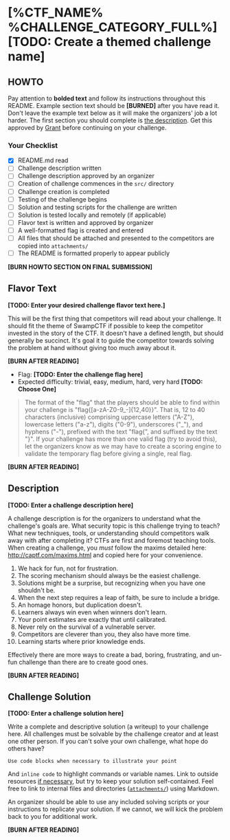 # [%CTF_NAME% %CHALLENGE_CATEGORY_FULL%] **[TODO: Create a themed challenge name]**

## HOWTO
Pay attention to **bolded text** and follow its instructions throughout this README. Example section text should be **[BURNED]** after you have read it. Don't leave the example text below as it will make the organizers' job a lot harder.
The first section you should complete is [the description](#Description). Get this approved by [Grant](https://github.com/grant-h) before continuing on your challenge.

### Your Checklist
- [X] README.md read
- [ ] Challenge description written
- [ ] Challenge description approved by an organizer
- [ ] Creation of challenge commences in the `src/` directory
- [ ] Challenge creation is completed
- [ ] Testing of the challenge begins
- [ ] Solution and testing scripts for the challenge are written
- [ ] Solution is tested locally and remotely (if applicable)
- [ ] Flavor text is written and approved by organizer
- [ ] A well-formatted flag is created and entered
- [ ] All files that should be attached and presented to the competitors are copied into `attachments/`
- [ ] The README is formatted properly to appear publicly

**[BURN HOWTO SECTION ON FINAL SUBMISSION]**

## Flavor Text

**[TODO: Enter your desired challenge flavor text here.]**

This will be the first thing that competitors will read about your challenge.
It should fit the theme of SwampCTF if possible to keep the competitor
invested in the story of the CTF. It doesn't have a defined length, but should
generally be succinct. It's goal it to guide the competitor towards solving
the problem at hand without giving too much away about it.

**[BURN AFTER READING]**

* Flag: **[TODO: Enter the challenge flag here]**
* Expected difficulty: trivial, easy, medium, hard, very hard **[TODO: Choose One]**

> The format of the "flag" that the players should be able to find within your challenge is "flag{[a-zA-Z0-9_-]{12,40}}". That is, 12 to 40 characters (inclusive) comprising uppercase letters ("A-Z"), lowercase letters ("a-z"), digits ("0-9"), underscores ("_"), and hyphens ("-"), prefixed with the text "flag{", and suffixed by the text "}". If your challenge has more than one valid flag (try to avoid this), let the organizers know as we may have to create a scoring engine to validate the temporary flag before giving a single, real flag.

**[BURN AFTER READING]**

## Description
**[TODO: Enter a challenge description here]**

A challenge description is for the organizers to understand what the challenge's goals are.
What security topic is this challenge trying to teach? What new techniques, tools, or understanding should competitors walk away with after completing it?
CTFs are first and foremost teaching tools.
When creating a challenge, you _must_ follow the maxims detailed here: http://captf.com/maxims.html and copied here for your convenience.

1. We hack for fun, not for frustration.
1. The scoring mechanism should always be the easiest challenge.
1. Solutions might be a surprise, but recognizing when you have one shouldn't be.
1. When the next step requires a leap of faith, be sure to include a bridge.
1. An homage honors, but duplication doesn't.
1. Learners always win even when winners don't learn.
1. Your point estimates are exactly that until calibrated.
1. Never rely on the survival of a vulnerable server.
1. Competitors are cleverer than you, they also have more time.
1. Learning starts where prior knowledge ends.

Effectively there are more ways to create a bad, boring, frustrating, and un-fun challenge than there are to create good ones.

**[BURN AFTER READING]**

## Challenge Solution
**[TODO: Enter a challenge solution here]**

Write a complete and descriptive solution (a writeup) to your challenge here.
All challenges must be solvable by the challenge creator and at least one other person.
If you can't solve your own challenge, what hope do others have?

```
Use code blocks when necessary to illustrate your point
```

And `inline code` to highlight commands or variable names.
Link to outside resources [if necessary](https://wikipedia.org), but try to
keep your solution self-contained. Feel free to link to internal files and directories ([`attachments/`](attachments/)) using Markdown.

An organizer should be able to use any included solving scripts or your instructions to replicate your solution. If we cannot, we will kick the problem back to you for additional work.

**[BURN AFTER READING]**
